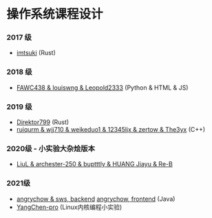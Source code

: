 # 操作系统课程设计

### 2017 级

- [imtsuki](https://github.com/imtsuki/xv7) (Rust)

### 2018 级

- [FAWC438 &amp; louiswng &amp; Leopold2333](https://github.com/FAWC438/Operating-System-Simulator) (Python & HTML & JS)


### 2019 级

- [Direktor799](https://github.com/Direktor799/rusted_os) (Rust)
- [ruiqurm & wjj710 & weikeduo1 & 12345ljx & zertow & The3yx](https://github.com/ruiqurm/os-simulator) (C++)

### 2020级 - 小实验大杂烩版本

- [LiuL & archester-250 & buptttly & HUANG Jiayu & Re-B](https://xydchcnnf8.feishu.cn/drive/folder/fldcnNV1ELxsM2bSJ3t211Zu0sb)

### 2021级 

- [angrychow & sws, backend](https://github.com/angrychow/SOS) [angrychow, frontend](https://github.com/angrychow/SOS-frontend) (Java)
- [YangChen-pro]([https://github.com/angrychow/SOS-frontend](https://github.com/YangChen-pro/bupt-assignments/tree/main/3rd%20year%20of%20BUPT/Second%20semester/Operating%20System%20Course%20Design/%E6%8A%A5%E5%91%8A)) (Linux内核编程小实验)

